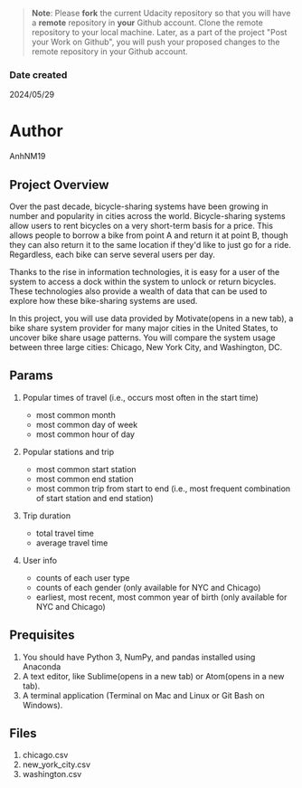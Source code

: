 
>**Note**: Please **fork** the current Udacity repository so that you will have a **remote** repository in **your** Github account. Clone the remote repository to your local machine. Later, as a part of the project "Post your Work on Github", you will push your proposed changes to the remote repository in your Github account.

### Date created
2024/05/29

# Author 
AnhNM19

## Project Overview
  Over the past decade, bicycle-sharing systems have been growing in number and popularity in cities across the world. Bicycle-sharing systems allow users to rent bicycles on a very short-term basis for a price. This allows people to borrow a bike from point A and return it at point B, though they can also return it to the same location if they'd like to just go for a ride. Regardless, each bike can serve several users per day.

  Thanks to the rise in information technologies, it is easy for a user of the system to access a dock within the system to unlock or return bicycles. These technologies also provide a wealth of data that can be used to explore how these bike-sharing systems are used.

  In this project, you will use data provided by Motivate(opens in a new tab), a bike share system provider for many major cities in the United States, to uncover bike share usage patterns. You will compare the system usage between three large cities: Chicago, New York City, and Washington, DC.

## Params
1. Popular times of travel (i.e., occurs most often in the start time)
   - most common month
   - most common day of week
   - most common hour of day

2. Popular stations and trip
   - most common start station
   - most common end station
   - most common trip from start to end (i.e., most frequent combination of start station and end station)

3. Trip duration
   - total travel time
   - average travel time

4. User info
   - counts of each user type
   - counts of each gender (only available for NYC and Chicago)
   - earliest, most recent, most common year of birth (only available for NYC and Chicago)
   
## Prequisites
1. You should have Python 3, NumPy, and pandas installed using Anaconda
2. A text editor, like Sublime(opens in a new tab) or Atom(opens in a new tab).
3. A terminal application (Terminal on Mac and Linux or Git Bash on Windows).

## Files
1. chicago.csv
2. new_york_city.csv
3. washington.csv

